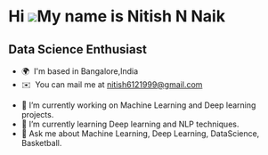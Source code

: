 Hi ![](https://user-images.githubusercontent.com/18350557/176309783-0785949b-9127-417c-8b55-ab5a4333674e.gif)My name is Nitish N Naik
=====================================================================================================================================

Data Science Enthusiast
-----------------------

* 🌍  I'm based in Bangalore,India
* ✉️  You can mail me at [nitish6121999@gmail.com](mailto:nitish6121999@gmail.com)
- 🔭 I’m currently working on Machine Learning and Deep learning projects.
- 🌱 I’m currently learning Deep learning and NLP techniques.
- 💬 Ask me about Machine Learning, Deep Learning, DataScience, Basketball.

